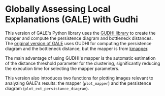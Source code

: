 # Globally Assessing Local Explanations (GALE) with Gudhi

This version of GALE's Python library uses the [GUDHI library](https://gudhi.inria.fr/) to create the mapper and compute the persistence diagram and bottleneck distances. The [original version of GALE](https://github.com/pnxenopoulos/gale) uses GUDHI for computing the persistence diagram and the bottleneck distance, but the mapper is from [kmapper](https://kepler-mapper.scikit-tda.org/en/latest/).

The main advantage of using GUDHI's mapper is the automatic estimation of the distance threshold parameter for the clustering, significantly reducing the execution time for selecting the mapper parameters.

This version also introduces two functions for plotting images relevant to analyzing GALE's results: the mapper (`plot_mapper`) and the persistence diagram (`plot_ext_persistance_diagram`).
